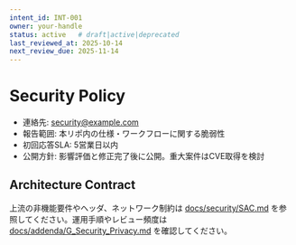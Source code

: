 ```yaml
---
intent_id: INT-001
owner: your-handle
status: active   # draft|active|deprecated
last_reviewed_at: 2025-10-14
next_review_due: 2025-11-14
---
```

# Security Policy

- 連絡先: [security@example.com](mailto:security@example.com)
- 報告範囲: 本リポ内の仕様・ワークフローに関する脆弱性
- 初回応答SLA: 5営業日以内
- 公開方針: 影響評価と修正完了後に公開。重大案件はCVE取得を検討

## Architecture Contract

上流の非機能要件やヘッダ、ネットワーク制約は [docs/security/SAC.md](docs/security/SAC.md) を参照してください。運用手順やレビュー頻度は [docs/addenda/G_Security_Privacy.md](docs/addenda/G_Security_Privacy.md) を確認してください。
